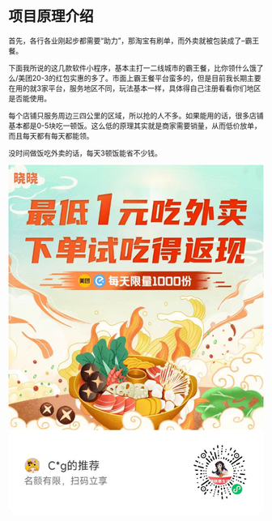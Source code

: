 # 项目原理介绍

首先，各行各业刚起步都需要“助力”，那淘宝有刷单，而外卖就被包装成了–霸王餐。

下面我所说的这几款软件小程序，基本主打一二线城市的霸王餐，比你领什么饿了么/美团20-3的红包实惠的多了。市面上霸王餐平台蛮多的，但是目前我长期主要在用的就3家平台，服务地区不同，玩法基本一样，具体得自己注册看看你们地区是否能使用。

每个店铺只服务周边三四公里的区域，所以抢的人不多。如果能用的话，很多店铺基本都是0-5块吃一顿饭。这么低的原理其实就是商家需要销量，从而低价放单，而且每天都有每天都能领。

没时间做饭吃外卖的话，每天3顿饭能省不少钱。

![alt text](0186c7f938c2b7522a632db44781670.jpg)
